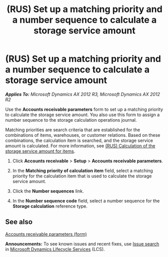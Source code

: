 ﻿---
title: (RUS) Set up a matching priority and a number sequence to calculate a storage service amount
TOCTitle: (RUS) Set up a matching priority and a number sequence to calculate a storage service amount
ms:assetid: 82478394-2aff-4c67-9e90-f3f5b634e4ec
ms:mtpsurl: https://technet.microsoft.com/en-us/library/JJ678424(v=AX.60)
ms:contentKeyID: 49387654
ms.date: 04/18/2014
mtps_version: v=AX.60
---

# (RUS) Set up a matching priority and a number sequence to calculate a storage service amount 


_**Applies To:** Microsoft Dynamics AX 2012 R3, Microsoft Dynamics AX 2012 R2_

Use the **Accounts receivable parameters** form to set up a matching priority to calculate the storage service amount. You also use this form to assign a number sequence to the storage calculation operations journal.

Matching priorities are search criteria that are established for the combinations of items, warehouses, or customer relations. Based on these combinations, the calculation item is searched, and the storage service amount is calculated. For more information, see [(RUS) Calculation of the storage service amount for items](rus-calculation-of-the-storage-service-amount-for-items.md).

1.  Click **Accounts receivable** \> **Setup** \> **Accounts receivable parameters**.

2.  In the **Matching priority of calculation item** field, select a matching priority for the calculation item that is used to calculate the storage service amount.

3.  Click the **Number sequences** link.

4.  In the **Number sequence code** field, select a number sequence for the **Storage calculation** reference type.

## See also

[Accounts receivable parameters (form)](https://technet.microsoft.com/en-us/library/aa576993\(v=ax.60\))

  
**Announcements:** To see known issues and recent fixes, use [Issue search](http://go.microsoft.com/fwlink/?linkid=389258) in [Microsoft Dynamics Lifecycle Services](http://go.microsoft.com/fwlink/?linkid=306505) (LCS).

